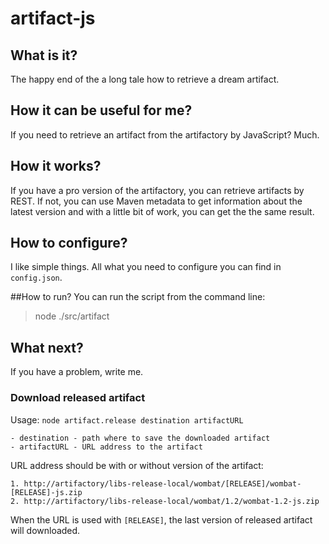 # artifact-js
## What is it?
The happy end of the a long tale how to retrieve a dream artifact.

## How it can be useful for me?
If you need to retrieve an artifact from the artifactory by JavaScript? 
Much.

## How it works?
If you have a pro version of the artifactory, you can retrieve artifacts by REST. 
If not, you can use Maven metadata to get information about the latest version and with a little bit of work, you can get the the same result.

## How to configure?
I like simple things. All what you need to configure you can find in `config.json`.

##How to run?
You can run the script from the command line:

> node ./src/artifact

## What next?
If you have a problem, write me.


### Download released artifact

Usage: ``node artifact.release destination artifactURL``

    - destination - path where to save the downloaded artifact
    - artifactURL - URL address to the artifact

URL address should be with or without version of the artifact:

    1. http://artifactory/libs-release-local/wombat/[RELEASE]/wombat-[RELEASE]-js.zip
    2. http://artifactory/libs-release-local/wombat/1.2/wombat-1.2-js.zip

When the URL is used with ``[RELEASE]``, the last version of released artifact will downloaded.